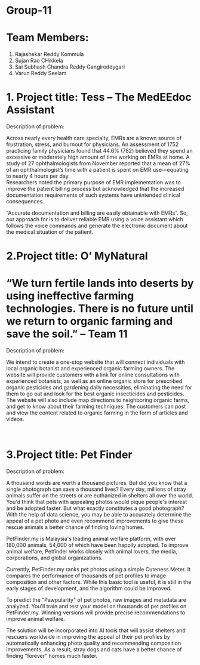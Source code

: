 # Group-11

# Team Members:
1. Rajashekar Reddy Kommula
2. Sujan Rao CHikkela
3. Sai Subhash Chandra Reddy Gangireddygari
4. Varun Reddy Seelam

# 1.	Project title:  Tess – The MedEEdoc Assistant
  
  
Description of problem: 

Across nearly every health care specialty, EMRs are a known source of frustration, stress, and burnout for physicians. An assessment of 1752 practicing family physicians found that 44.6% (782) believed they spend an excessive or moderately high amount of time working on EMRs at home.  A study of 27 ophthalmologists from November reported that a mean of 27% of an ophthalmologist’s time with a patient is spent on EMR use—equating to nearly 4 hours per day.  
Researchers noted the primary purpose of EMR implementation was to improve the patient billing process but acknowledged that the increased documentation requirements of such systems have unintended clinical consequences.

“Accurate documentation and billing are easily obtainable with EMRs”. So, our approach for is to deliver reliable EMR using a voice assistant which follows the voice commands and generate the electronic document about the medical situation of the patient.



# 2.Project title: O’ MyNatural

# “We turn fertile lands into deserts by using ineffective farming technologies. There is no future until we return to organic farming and save the soil.” – Team 11
  
Description of problem: 

We intend to create a one-stop website that will connect individuals with local organic botanist and experienced organic farming owners. The website will provide customers with a link for online consultations with experienced botanists, as well as an online organic store for prescribed organic pesticides and gardening daily necessities, eliminating the need for them to go out and look for the best organic insecticides and pesticides. The website will also include map directions to neighboring organic farms, and get to know about their farming techniques. The customers can post and view the content related to organic farming in the form of articles and videos.

 

# 3.Project title: Pet Finder
  
  
Description of problem: 

A thousand words are worth a thousand pictures. But did you know that a single photograph can save a thousand lives? Every day, millions of stray animals suffer on the streets or are euthanized in shelters all over the world. You'd think that pets with appealing photos would pique people's interest and be adopted faster. But what exactly constitutes a good photograph? With the help of data science, you may be able to accurately determine the appeal of a pet photo and even recommend improvements to give these rescue animals a better chance of finding loving homes. 

PetFinder.my is Malaysia's leading animal welfare platform, with over 180,000 animals, 54,000 of which have been happily adopted. To improve animal welfare, Petfinder works closely with animal lovers, the media, corporations, and global organizations.


Currently, PetFinder.my ranks pet photos using a simple Cuteness Meter. It compares the performance of thousands of pet profiles to image composition and other factors. While this basic tool is useful, it is still in the early stages of development, and the algorithm could be improved. 

To predict the "Pawpularity" of pet photos, raw images and metadata are analyzed. You'll train and test your model on thousands of pet profiles on PetFinder.my. Winning versions will provide precise recommendations to improve animal welfare. 

The solution will be incorporated into AI tools that will assist shelters and rescuers worldwide in improving the appeal of their pet profiles by automatically enhancing photo quality and recommending composition improvements. As a result, stray dogs and cats have a better chance of finding "forever" homes much faster.
